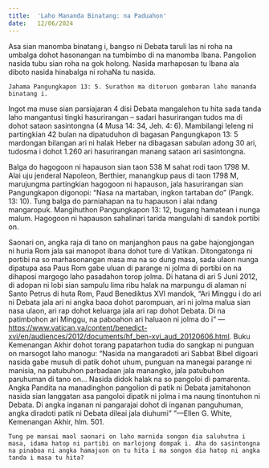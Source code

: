 ```yaml
---
title:  'Laho Mananda Binatang: na Paduahon'
date:   12/06/2024
---
```


Asa sian manomba binatang i, bangso ni Debata taruli las ni roha na umbalga dohot hasonangan na tumbimbo di na manomba Ibana. Pangolion nasida tubu sian roha na gok holong. Nasida marhaposan tu Ibana ala diboto nasida hinabalga ni rohaNa tu nasida.

`Jahama Pangungkapon 13: 5. Surathon ma ditoruon gombaran laho mananda binatang i.`

Ingot ma muse sian parsiajaran 4 disi Debata mangalehon tu hita sada tanda laho mangantusi tingki hasurirangan – sadari hasurirangan tudos ma di dohot sataon sasintongna (4 Musa 14: 34, Jeh. 4: 6). Mambilangi leleng ni partingkian 42 bulan na dipatuduhon di bagasan Pangungkapon 13: 5 mardongan bilangan ari ni halak Heber na dibagasan sabulan adong 30 ari, tudosma i dohot 1.260 ari hasurirangan manang sataon ari sasintongna.

Balga do hagogoon ni hapauson sian taon 538 M sahat rodi taon 1798 M. Alai uju jenderal Napoleon, Berthier, manangkup paus di taon 1798 M, marujungma partingkian hagogoon ni hapauson, jala hasurirangan sian Pangungkapon digonopi: “Nasa na martaban, ingkon tartaban do” (Pangk. 13: 10). Tung balga do parniahapan na tu hapauson i alai ndang mangaropuk. Mangihuthon Pangungkapon 13: 12, bugang hamatean i nunga malum. Hagogoon ni hapauson sahalinari tarida mangulahi di sandok portibi on.

Saonari on, angka raja di tano on manjanghon paus na gabe hajongjongan ni huria Rom jala sai manopot ibana dohot ture di Vatikan. Ditongatonga ni portibi na so marhasonangan masa ma na so dung masa, sada ulaon nunga dipatupa asa Paus Rom gabe uluan di parange ni jolma di portibi on na dihaposi margogo laho pasadahon torop jolma. Di hatana di ari 5 Juni 2012, di adopan ni lobi sian sampulu lima ribu halak na marpungu di alaman ni Santo Petrus di huta Rom, Paud Benediktus XVI mandok, “Ari Minggu i do ari ni Debata jala ari ni angka baoa dohot parompuan, ari ni jolma malua sian nasa ulaon, ari rap dohot keluarga jala ari rap dohot Debata. Di na patimbohon ari Minggu, na paboahon ari haluaon ni jolma do i” —https://www.vatican.va/content/benedict-xvi/en/audiences/2012/documents/hf_ben-xvi_aud_20120606.html. Buku Kemenangan Akhir dohot torang papatarhon tudia do sangkap ni punguan on marsogot laho manogu: “Nasida na mangaradoti ari Sabbat Bibel digoari nasida gabe musuh di patik dohot uhum, punguan na manegai parange ni manisia, na patubuhon parbadaan jala manangko, jala patubuhon paruhuman di tano on... Nasida didok halak na so pangoloi di pamarenta. Angka Pandita na manadinghon pangolion di patik ni Debata jamitahonon nasida sian langgatan asa pangoloi dipatik ni jolma i ma naung tinontuhon ni Debata. Di angka inganan ni pangarajai dohot di inganan panguhuman, angka diradoti patik ni Debata dileai jala diuhumi” ”—Ellen G. White, Kemenangan Akhir, hlm. 501.

`Tung pe mansai maol saonari on laho marnida songon dia saluhutna i masa, idama hatop ni partibi on marlojong dompak i. Aha do sasintongna na pinaboa ni angka hamajuon on tu hita i ma songon dia hatop ni angka tanda i masa tu hita?`